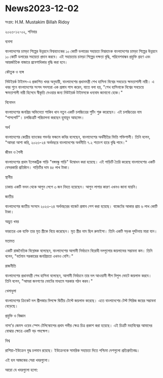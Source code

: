 # News2023-12-02

সংগ্রহ: H.M. Mustakim Billah Ridoy


২০২৩-১২-০২, শনিবার

ব্যবসা

বাংলাদেশের চামড়া শিল্পের উন্নয়নে বিশ্বব্যাংকের ১০ কোটি ডলারের সহায়তা
বিশ্বব্যাংক বাংলাদেশের চামড়া শিল্পের উন্নয়নে ১০ কোটি ডলারের সহায়তা প্রদান করবে। এই সহায়তায় চামড়া শিল্পের দক্ষতা বৃদ্ধি, পরিবেশবান্ধব প্রযুক্তি গ্রহণ এবং আন্তর্জাতিক বাজারে প্রবেশাধিকার বৃদ্ধি করা হবে।

কৌতুক ও ব্যঙ্গ

নিউইয়র্ক টাইমস-এ প্রকাশিত খবর অনুযায়ী, বাংলাদেশের প্রধানমন্ত্রী শেখ হাসিনা বিশ্বের সবচেয়ে ক্ষমতাশালী নারী।
এ খবর শুনে বাংলাদেশের সংসদ সদস্যরা এক প্রস্তাব পাস করেন, যাতে বলা হয়, "শেখ হাসিনাকে বিশ্বের সবচেয়ে ক্ষমতাশালী নারী হিসেবে স্বীকৃতি দেওয়ার জন্য নিউইয়র্ক টাইমসকে ধন্যবাদ জানানো হোক।"

বিনোদন

বাংলাদেশের জনপ্রিয় অভিনেতা শাকিব খান নতুন একটি চলচ্চিত্রের শুটিং শুরু করেছেন।
এই চলচ্চিত্রের নাম "পাসপোর্ট"। চলচ্চিত্রটি পরিচালনা করছেন হুমায়ূন আহমেদ।

অর্থ

বাংলাদেশের কেন্দ্রীয় ব্যাংকের গভর্নর ফজলে কবির বলেছেন, বাংলাদেশের অর্থনীতির ভিত্তি শক্তিশালী।
তিনি বলেন, "আমরা আশা করি, ২০২৩-২৪ অর্থবছরে বাংলাদেশের অর্থনীতি ৭.২ শতাংশ হারে বৃদ্ধি পাবে।"

জীবন ও শৈলী

বাংলাদেশের প্রথম ইলেকট্রিক গাড়ি "বঙ্গবন্ধু গাড়ি" উদ্বোধন করা হয়েছে।
এই গাড়িটি তৈরি করেছে বাংলাদেশের একটি বেসরকারি প্রতিষ্ঠান। গাড়িটির দাম ৪৫ লাখ টাকা।

স্থানীয়

ঢাকায় একটি ভবন থেকে আগুন লেগে ৩ জন নিহত হয়েছেন।
আগুন লাগার কারণ এখনও জানা যায়নি।

জাতীয়

বাংলাদেশের জাতীয় সংসদে ২০২৩-২৪ অর্থবছরের বাজেট প্রস্তাব পেশ করা হয়েছে।
বাজেটের আকার প্রায় ৬ লাখ কোটি টাকা।

অদ্ভুত খবর

ভারতের এক ব্যক্তি তার মৃত স্ত্রীকে বিয়ে করেছেন।
মৃত স্ত্রীর নাম ছিল রুমাইসা। তিনি একটি সড়ক দুর্ঘটনায় মারা যান।

মতামত

একটি রাজনৈতিক বিশ্লেষক বলেছেন, বাংলাদেশের আগামী নির্বাচনে বিরোধী দলগুলোর জয়লাভের সম্ভাবনা কম।
তিনি বলেন, "বর্তমান সরকারের জনপ্রিয়তা এখনও বেশি।"

রাজনীতি

বাংলাদেশের প্রধানমন্ত্রী শেখ হাসিনা বলেছেন, আগামী নির্বাচনে তার দল আওয়ামী লীগ বিপুল ভোটে জয়লাভ করবে।
তিনি বলেন, "আমরা জনগণের ভোটের মাধ্যমে সরকার গঠন করব।"

খেলাধুলা

বাংলাদেশের ক্রিকেট দল শ্রীলঙ্কার বিপক্ষে দ্বিতীয় টেস্টে জয়লাভ করেছে।
এতে বাংলাদেশের টেস্ট সিরিজ জয়ের সম্ভাবনা বেড়েছে।

প্রযুক্তি ও বিজ্ঞান

নাসা'র জেমস ওয়েব স্পেস টেলিস্কোপের প্রথম গভীর ক্ষেত্র চিত্র প্রকাশ করা হয়েছে।
এই চিত্রটি মহাবিশ্বের আমাদের বোঝার ক্ষেত্রে একটি বড় পদক্ষেপ।

বিশ্ব

রাশিয়া-ইউক্রেন যুদ্ধ চলমান রয়েছে।
ইউক্রেনকে সামরিক সহায়তা দিতে পশ্চিমা দেশগুলো প্রতিশ্রুতিবদ্ধ।

এই হল আজকের সেরা খবরগুলো।

আরো যে খবরগুলো হলো:
